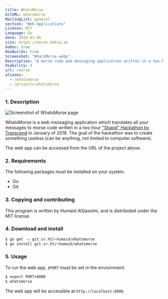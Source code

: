 ```yaml
---
title: WhatsMorse
GitURL: whatsmorse
MailingList: general
section: "Web Applications"
License: MIT
Language: Go
date: 2018-01-06
site: https://morse.hmksq.ae
GoDoc: true
HasBuilds: true
Screenshot: "WhatsMorse.webp"
Description: "A morse code web messaging application written in a two-hour hackaton."
Usability: 4
url: /morse
aliases:
  - /whatsmorse
  - /projects/whatsmorse
---
```

### 1. Description
![Screenshot of WhatsMorse page](/projects/screenshots/WhatsMorse.webp)

WhatsMorse is a web messaging application which translates all your messages to morse code written in a two hour ["Stupid" Hackathon by Transcend](https://www.meetup.com/transcenddubai/events/245505285/) in January of 2018.
The goal of the hackathon was to create something useless (can be anything, not limited to computer software).  

The web app can be accessed from the URL of the project above.

### 2. Requirements

The following packages must be installed on your system.

- Go
- Git

### 3. Copying and contributing

This program is written by Humaid AlQassimi, and is distributed
under the MIT license.  

### 4. Download and install

```sh
$ go get -u git.sr.ht/~humaid/whatsmorse
$ go install git.sr.ht/~humaid/whatsmorse
```

### 5. Usage
To run the web app, `$PORT` must be set in the enviornment.
```sh
$ export PORT=8080
$ whatsmorse
```
The web app will be accessible at `http://localhost:8080`.

